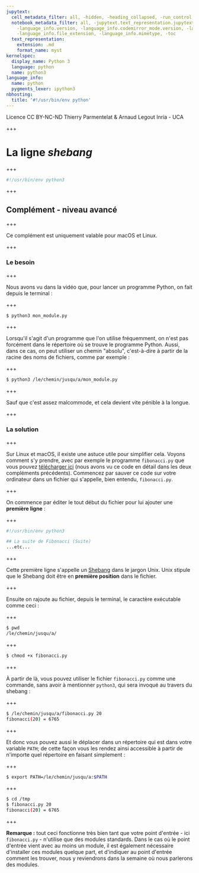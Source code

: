 ```yaml
---
jupytext:
  cell_metadata_filter: all, -hidden, -heading_collapsed, -run_control, -trusted
  notebook_metadata_filter: all, -jupytext.text_representation.jupytext_version, -jupytext.text_representation.format_version,
    -language_info.version, -language_info.codemirror_mode.version, -language_info.codemirror_mode,
    -language_info.file_extension, -language_info.mimetype, -toc
  text_representation:
    extension: .md
    format_name: myst
kernelspec:
  display_name: Python 3
  language: python
  name: python3
language_info:
  name: python
  pygments_lexer: ipython3
nbhosting:
  title: '#!/usr/bin/env python'
---
```


<div class="licence">
<span>Licence CC BY-NC-ND</span>
<span>Thierry Parmentelat &amp; Arnaud Legout</span>
<span>Inria - UCA</span>
</div>

+++

# La ligne *shebang*

+++

```bash
#!/usr/bin/env python3
```

+++

## Complément - niveau avancé

+++

Ce complément est uniquement valable pour macOS et Linux.

+++

### Le besoin

+++

Nous avons vu dans la vidéo que, pour lancer un programme Python, on fait depuis le terminal :

+++

```bash
$ python3 mon_module.py
```

+++

Lorsqu'il s'agit d'un programme que l'on utilise fréquemment, on n'est pas forcément dans le répertoire où se trouve le programme Python. Aussi, dans ce cas, on peut utiliser un chemin "absolu", c'est-à-dire à partir de la racine des noms de fichiers, comme par exemple :

+++

```bash
$ python3 /le/chemin/jusqu/a/mon_module.py
```

+++

Sauf que c'est assez malcommode, et cela devient vite pénible à la longue.

+++

### La solution

+++

Sur Linux et macOS, il existe une astuce utile pour simplifier cela. Voyons comment s'y prendre, avec par exemple le programme `fibonacci.py` que vous pouvez [télécharger ici](data/fibonacci.py) (nous avons vu ce code en détail dans les deux compléments précédents). Commencez par sauver ce code sur votre ordinateur dans un fichier qui s'appelle, bien entendu, `fibonacci.py`.

+++

On commence par éditer le tout début du fichier pour lui ajouter une **première ligne** :

+++

```python
#!/usr/bin/env python3

## La suite de Fibonacci (Suite)
...etc...
```

+++

Cette première ligne s'appelle un [Shebang](http://en.wikipedia.org/wiki/Shebang_%28Unix%29) dans le jargon Unix. Unix stipule que le Shebang doit être en **première position** dans le fichier.

+++

Ensuite on rajoute au fichier, depuis le terminal, le caractère exécutable comme ceci :

+++

```bash
$ pwd
/le/chemin/jusqu/a/
```

+++

```bash
$ chmod +x fibonacci.py
```

+++

À partir de là, vous pouvez utiliser le fichier `fibonacci.py` comme une commande, sans avoir à mentionner `python3`, qui sera invoqué au travers du shebang :

+++

```bash
$ /le/chemin/jusqu/a/fibonacci.py 20
fibonacci(20) = 6765
```

+++

Et donc vous pouvez aussi le déplacer dans un répertoire qui est dans votre variable `PATH`; de cette façon vous les rendez ainsi accessible à partir de n'importe quel répertoire en faisant simplement :

+++

```bash
$ export PATH=/le/chemin/jusqu/a:$PATH
```

+++

```bash
$ cd /tmp
$ fibonacci.py 20
fibonacci(20) = 6765
```

+++

**Remarque&nbsp;:** tout ceci fonctionne très bien tant que votre point d'entrée - ici `fibonacci.py` - n'utilise que des modules standards. Dans le cas où le point d'entrée vient avec au moins un module, il est également nécessaire d'installer ces modules quelque part, et d'indiquer au point d'entrée comment les trouver, nous y reviendrons dans la semaine où nous parlerons des modules.
